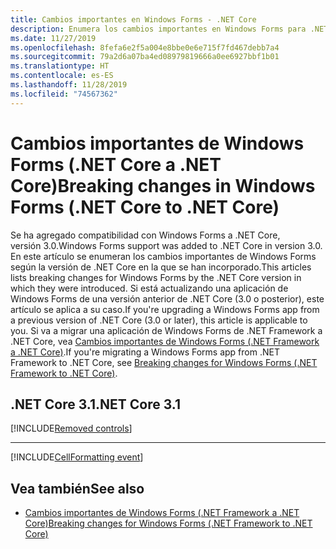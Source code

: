 ```yaml
---
title: Cambios importantes en Windows Forms - .NET Core
description: Enumera los cambios importantes en Windows Forms para .NET Core.
ms.date: 11/27/2019
ms.openlocfilehash: 8fefa6e2f5a004e8bbe0e6e715f7fd467debb7a4
ms.sourcegitcommit: 79a2d6a07ba4ed08979819666a0ee6927bbf1b01
ms.translationtype: HT
ms.contentlocale: es-ES
ms.lasthandoff: 11/28/2019
ms.locfileid: "74567362"
---
```

# <a name="breaking-changes-in-windows-forms-net-core-to-net-core"></a><span data-ttu-id="bf650-103">Cambios importantes de Windows Forms (.NET Core a .NET Core)</span><span class="sxs-lookup"><span data-stu-id="bf650-103">Breaking changes in Windows Forms (.NET Core to .NET Core)</span></span>

<span data-ttu-id="bf650-104">Se ha agregado compatibilidad con Windows Forms a .NET Core, versión 3.0.</span><span class="sxs-lookup"><span data-stu-id="bf650-104">Windows Forms support was added to .NET Core in version 3.0.</span></span> <span data-ttu-id="bf650-105">En este artículo se enumeran los cambios importantes de Windows Forms según la versión de .NET Core en la que se han incorporado.</span><span class="sxs-lookup"><span data-stu-id="bf650-105">This articles lists breaking changes for Windows Forms by the .NET Core version in which they were introduced.</span></span> <span data-ttu-id="bf650-106">Si está actualizando una aplicación de Windows Forms de una versión anterior de .NET Core (3.0 o posterior), este artículo se aplica a su caso.</span><span class="sxs-lookup"><span data-stu-id="bf650-106">If you're upgrading a Windows Forms app from a previous version of .NET Core (3.0 or later), this article is applicable to you.</span></span> <span data-ttu-id="bf650-107">Si va a migrar una aplicación de Windows Forms de .NET Framework a .NET Core, vea [Cambios importantes de Windows Forms (.NET Framework a .NET Core)](../porting/winforms-breaking-changes.md).</span><span class="sxs-lookup"><span data-stu-id="bf650-107">If you're migrating a Windows Forms app from .NET Framework to .NET Core, see [Breaking changes for Windows Forms (.NET Framework to .NET Core)](../porting/winforms-breaking-changes.md).</span></span>

## <a name="net-core-31"></a><span data-ttu-id="bf650-108">.NET Core 3.1</span><span class="sxs-lookup"><span data-stu-id="bf650-108">.NET Core 3.1</span></span>

[!INCLUDE[Removed controls](~/includes/core-changes/windowsforms/3.1/remove-controls-3.1.md)]

***

[!INCLUDE[CellFormatting event](~/includes/core-changes/windowsforms/3.1/cellformatting-event-not-raised.md)]

## <a name="see-also"></a><span data-ttu-id="bf650-109">Vea también</span><span class="sxs-lookup"><span data-stu-id="bf650-109">See also</span></span>

- [<span data-ttu-id="bf650-110">Cambios importantes de Windows Forms (.NET Framework a .NET Core)</span><span class="sxs-lookup"><span data-stu-id="bf650-110">Breaking changes for Windows Forms (.NET Framework to .NET Core)</span></span>](../porting/winforms-breaking-changes.md)

